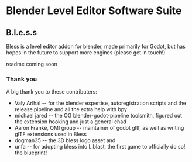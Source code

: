# Blender Level Editor Software Suite
## B.l.e.s.s

Bless is a level editor addon for blender, 
made primarily for Godot, but has hopes in the future to support more engines (please get in touch!)

readme coming soon

### Thank you
A big thank you to these contributers: 
- Valy Arlhal -- for the blender expertise, autoregistration scripts and the release pipeline and all the extra help with bpy
- michael jared -- the OG blender-godot-pipeline toolsmith, figured out the extension hooking and just a general chad
- Aaron Franke, OMI group -- maintainer of godot gltf, as well as writing glTF extensions used in Bless
- dogman35 -- the 3D bless logo asset and 
- unfa -- for adopting bless into Liblast, the first game to officially do so! the blueprint! 
